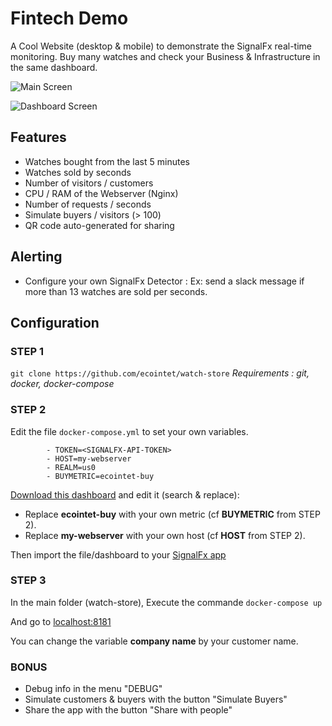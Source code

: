 # Fintech Demo
A Cool Website (desktop & mobile) to demonstrate the SignalFx real-time monitoring.
Buy many watches and check your Business & Infrastructure in the same dashboard.

![Main Screen](https://github.com/ecointet/watch-store/blob/master/src/img/screen1.png?raw=true)

![Dashboard Screen](https://github.com/ecointet/watch-store/blob/master/src/img/screen2.png?raw=true)

## Features

- Watches bought from the last 5 minutes
- Watches sold by seconds
- Number of visitors / customers
- CPU / RAM of the Webserver (Nginx)
- Number of requests / seconds
- Simulate buyers / visitors (> 100)
- QR code auto-generated for sharing

## Alerting

- Configure your own SignalFx Detector : Ex: send a slack message if more than 13 watches are sold per seconds.

## Configuration

### STEP 1
`git clone https://github.com/ecointet/watch-store`
*Requirements : git, docker, docker-compose*

### STEP 2

Edit the file `docker-compose.yml` to set your own variables.
           
            - TOKEN=<SIGNALFX-API-TOKEN>
            - HOST=my-webserver
            - REALM=us0
            - BUYMETRIC=ecointet-buy

[Download this dashboard](https://raw.githubusercontent.com/ecointet/watch-store/master/template-dashboard.json) and edit it (search & replace):

- Replace **ecointet-buy** with your own metric (cf **BUYMETRIC** from STEP 2).
- Replace **my-webserver** with your own host (cf **HOST** from STEP 2).

Then import the file/dashboard to your [SignalFx app](app.signalfx.com)


### STEP 3

In the main folder (watch-store), Execute the commande `docker-compose up`

And go to [localhost:8181](http://localhost:8181/?company=Etiennem)

You can change the variable **company name** by your customer name.

### BONUS

- Debug info in the menu "DEBUG"
- Simulate customers & buyers with the button "Simulate Buyers"
- Share the app with the button "Share with people"